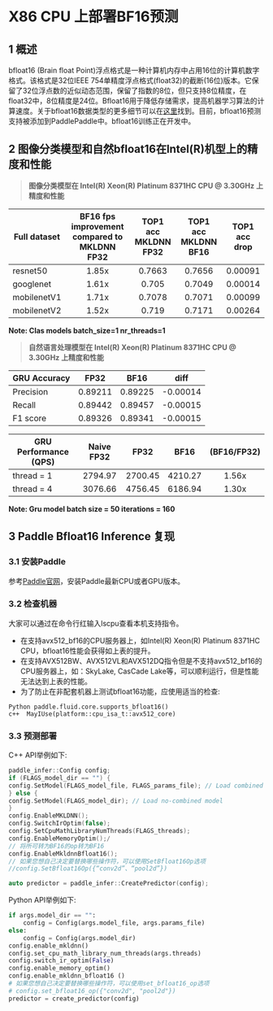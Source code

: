 # X86 CPU 上部署BF16预测

## 1 概述

bfloat16 (Brain float Point)浮点格式是一种计算机内存中占用16位的计算机数字格式。该格式是32位IEEE 754单精度浮点格式(float32)的截断(16位)版本。它保留了32位浮点数的近似动态范围，保留了指数的8位，但只支持8位精度，在float32中，8位精度是24位。Bfloat16用于降低存储需求，提高机器学习算法的计算速度。关于bfloat16数据类型的更多细节可以在[这里](https://software.intel.com/sites/default/files/managed/40/8b/bf16-hardware-numerics-definition-white-paper.pdf)找到。目前，bfloat16预测支持被添加到PaddlePaddle中。bfloat16训练正在开发中。

## 2 图像分类模型和自然bfloat16在Intel(R)机型上的精度和性能

>**图像分类模型在 Intel(R) Xeon(R) Platinum 8371HC CPU @ 3.30GHz 上精度和性能**

| Full   dataset | BF16 fps improvement compared to MKLDNN FP32  | TOP1 acc MKLDNN   FP32 | TOP1 acc MKLDNN   BF16 | TOP1 acc drop |
|----------------|:----------------------------------------------:|:----------------------:|:----------------------:|:-------------:|
|    resnet50    |                      1.85x                     |         0.7663         |         0.7656         |    0.00091    |
|    googlenet   |                      1.61x                     |          0.705         |         0.7049         |    0.00014    |
|   mobilenetV1  |                      1.71x                     |         0.7078         |         0.7071         |    0.00099    |
|   mobilenetV2  |                      1.52x                     |          0.719         |         0.7171         |    0.00264    |

**Note: Clas models batch_size=1  nr_threads=1**

>**自然语言处理模型在 Intel(R) Xeon(R) Platinum 8371HC CPU @ 3.30GHz 上精度和性能**

| GRU Accuracy  | FP32    | BF16    | diff     |
|------------|---------|---------|----------|
| Precision  | 0.89211 | 0.89225 | -0.00014 |
|  Recall    | 0.89442 | 0.89457 | -0.00015 |
| F1 score   | 0.89326 | 0.89341 | -0.00015 |

|  GRU Performance (QPS)       | Naive FP32  |   FP32   |   BF16   | (BF16/FP32) |
|------------|:-----------:|:--------:|:--------:|:-----------:|
| thread = 1 |  2794.97    |  2700.45 |  4210.27 |    1.56x    |
| thread = 4 |  3076.66    |  4756.45 |  6186.94 |    1.30x    |

**Note: Gru model batch size = 50 iterations = 160**

## 3 Paddle Bfloat16 Inference 复现

### 3.1 安装Paddle

参考[Paddle官网](https://www.paddlepaddle.org.cn/)，安装Paddle最新CPU或者GPU版本。

### 3.2 检查机器

大家可以通过在命令行红输入lscpu查看本机支持指令。

* 在支持avx512_bf16的CPU服务器上，如Intel(R) Xeon(R) Platinum 8371HC CPU，bfloat16性能会获得如上表的提升。
* 在支持AVX512BW、AVX512VL和AVX512DQ指令但是不支持avx512_bf16的CPU服务器上，如：SkyLake, CasCade Lake等，可以顺利运行，但是性能无法达到上表的性能。
* 为了防止在非配套机器上测试bfloat16功能，应使用适当的检查:
```
Python paddle.fluid.core.supports_bfloat16()
c++  MayIUse(platform::cpu_isa_t::avx512_core)
```
### 3.3 预测部署

C++ API举例如下:

```c++
paddle_infer::Config config;
if (FLAGS_model_dir == "") {
config.SetModel(FLAGS_model_file, FLAGS_params_file); // Load combined model
} else {
config.SetModel(FLAGS_model_dir); // Load no-combined model
}
config.EnableMKLDNN();
config.SwitchIrOptim(false);
config.SetCpuMathLibraryNumThreads(FLAGS_threads);
config.EnableMemoryOptim();/
// 将所可转为BF16的op转为BF16
config.EnableMkldnnBfloat16();
// 如果您想自己决定要替换哪些操作符，可以使用SetBfloat16Op选项
//config.SetBfloat16Op({“conv2d”、“pool2d”})

auto predictor = paddle_infer::CreatePredictor(config);
```

Python API举例如下:

```python
if args.model_dir == "":
    config = Config(args.model_file, args.params_file)
else:
    config = Config(args.model_dir)
config.enable_mkldnn()
config.set_cpu_math_library_num_threads(args.threads)
config.switch_ir_optim(False)
config.enable_memory_optim()
config.enable_mkldnn_bfloat16 ()
# 如果您想自己决定要替换哪些操作符，可以使用set_bfloat16_op选项
# config.set_bfloat16_op({"conv2d", "pool2d"})
predictor = create_predictor(config)
```